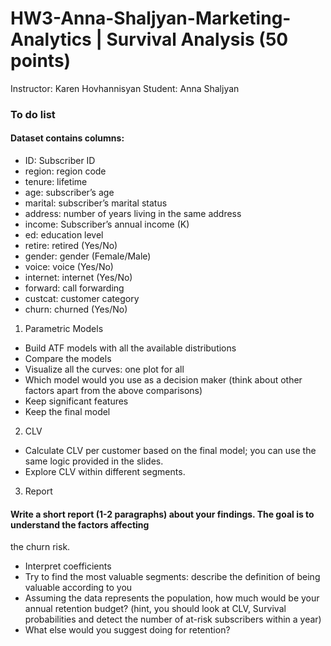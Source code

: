 # HW3-Anna-Shaljyan-Marketing-Analytics | Survival Analysis (50 points)
 Instructor: Karen Hovhannisyan
 Student: Anna Shaljyan

### To do list 

#### Dataset contains columns:
- ID: Subscriber ID
- region: region code
- tenure: lifetime
- age: subscriber’s age
- marital: subscriber’s marital status
- address: number of years living in the same address
- income: Subscriber’s annual income (K)
- ed: education level
- retire: retired (Yes/No)
- gender: gender (Female/Male)
- voice: voice (Yes/No)
- internet: internet (Yes/No)
- forward: call forwarding
- custcat: customer category
- churn: churned (Yes/No)

1. Parametric Models
- Build ATF models with all the available distributions
- Compare the models
- Visualize all the curves: one plot for all
- Which model would you use as a decision maker (think about other factors apart from the above
comparisons)
- Keep significant features
- Keep the final model

2. CLV
- Calculate CLV per customer based on the final model; you can use the same logic provided in the slides.
- Explore CLV within different segments.

3. Report
#### Write a short report (1-2 paragraphs) about your findings. The goal is to understand the factors affecting
the churn risk.
-  Interpret coefficients
- Try to find the most valuable segments: describe the definition of being valuable according to you
- Assuming the data represents the population, how much would be your annual retention budget? (hint,
you should look at CLV, Survival probabilities and detect the number of at-risk subscribers within a
year)
- What else would you suggest doing for retention?

